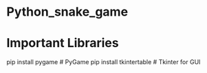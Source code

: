 # Python_snake_game
# Important Libraries
pip install pygame           # PyGame 
pip install tkintertable     # Tkinter for GUI
